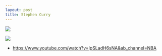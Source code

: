 ```yaml
---
layout: post
title: Stephen Curry
---
```


![](vscode-remote://wsl%2Bubuntu/mnt/c/Users/rohan/vscode/FrontendRepository/images/curry.jpg)

![](vscode-remote://wsl%2Bubuntu/mnt/c/Users/rohan/vscode/FrontendRepository/images/currystats.png)

- https://www.youtube.com/watch?v=IpSLadH6sNA&ab_channel=NBA

